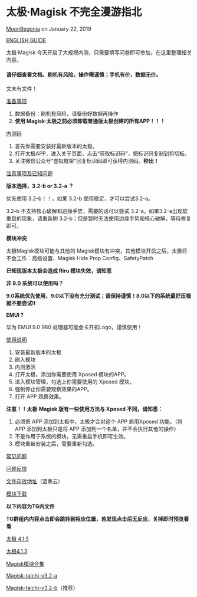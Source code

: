 # 太极·Magisk 不完全漫游指北

[MoonBegonia](https://t.me/MoonBegonia) on January 22, 2019

[ENGLISH GUIDE](https://github.com/HaoyeTang/EXposed-Guide/blob/master/ENGLISH%20GUIDE.md)

太极·Magisk 今天开启了大规模内测，只需要填写问卷即可参加，在这里整理相关内容。

#### 请仔细查看文档。刷机有风险，操作需谨慎；手机有价，数据无价。

文末有文件！

[准备事项](https://github.com/tiann/EXposed/wiki/%E5%87%86%E5%A4%87%E4%BA%8B%E9%A1%B9)

1. 数据备份：刷机有风险，请备份好数据再操作
2. **使用 Magisk·太极之前必须卸载普通版太极创建的所有APP！！！**

[内测码](https://github.com/tiann/EXposed/wiki/%E5%86%85%E6%B5%8B%E7%A0%81%E5%8F%91%E6%94%BE)

1. 首先你需要安装好最新版本的太极。
2. 打开太极APP，进入关于页面，点击“获取标识码”，把标识码复制到剪切板。
3. 关注微信公众号“虚拟框架”回复标识码即可获得内测码。**秒出！**

[注意事项及已知问题](https://github.com/tiann/EXposed/wiki/%E6%B3%A8%E6%84%8F%E4%BA%8B%E9%A1%B9%E5%92%8C%E5%B7%B2%E7%9F%A5%E9%97%AE%E9%A2%98)

**版本选择，3.2-b or 3.2-a ？**

优先使用 3.2-b！！，如果 3.2-b 使用稳定，才可以尝试3.2-a。

3.2-b 不支持核心破解和边缘手势，需要的话可以尝试 3.2-a。如果3.2-a出现软重启的现象，请重新刷 3.2-b；但是暂时无法使用边缘手势和核心破解，等待修复即可。

**模块冲突**

太极Magisk模块可能与其他的 Magisk模块有冲突，其他模块开启之后，太极将不会工作：高级设置、Magisk Hide Prop Config、SafetyPatch

**已知现版本太极会造成 Riru 模块失效，请知悉**

**非 9.0 系统可以使用吗？**

**9.0系统优先使用，9.0以下没有充分测试；请保持谨慎！8.0以下的系统最好压根就不要尝试!!**

**EMUI ?**

华为 EMUI 9.0 980 处理器可能会卡开机Logo，谨慎使用！

[使用说明](https://github.com/tiann/EXposed/wiki/%E5%A6%82%E4%BD%95%E4%BD%BF%E7%94%A8)

1. 安装最新版本的太极
2. 刷入模块
3. 内测激活
4. 打开太极，添加你需要使用 Xposed 模块的APP。
5. 进入模块管理，勾选上你需要使用的 Xposed 模块。
6. 强制停止你需要观察效果的APP。
7. 打开 APP 观察效果。

**注意！！太极·Magisk 版有一些使用方法与 Xposed 不同，请知悉：**

1. 必须把 APP 添加到太极中，太极才会对这个 APP 启用Xposed 功能。（将 APP 添加到太极只是将 APP 添加到一个名单，并不会执行其他的操作）
2. 不是作用于系统的模块，无需重启手机即可生效。
3. 模块重新安装之后，需要重新勾选。

[常见问题](https://github.com/tiann/EXposed/wiki/%E5%B8%B8%E8%A7%81%E9%97%AE%E9%A2%98)

[问题反馈](https://github.com/tiann/EXposed/issues)

[文件存放地址](https://www.lanzous.com/b567813)（蓝奏云）

[模块下载](http://43.245.220.89/plugin.json)

**以下内容为TG内文件**

**TG群组内内容点击即会跳转到相应位置，若发现点击后无反应，关掉即时预览看看**

[太极 4.1.5](https://t.me/vxp_group/101030)

[太极4.1.3](https://t.me/vxp_group/96509)

[Magisk模块合集](https://t.me/vxp_group/96625)

[Magisk-taichi-v3.2-a](https://t.me/vxp_group/97013)

[Magisk-taichi-v3.2-b](https://t.me/vxp_group/97014)（推荐）


